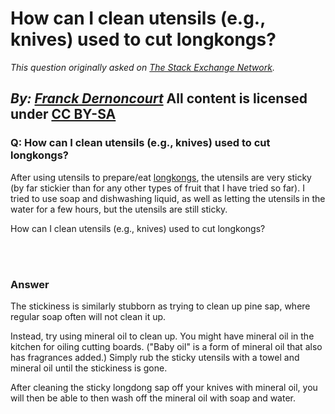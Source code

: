 # How can I clean utensils (e.g., knives) used to cut longkongs?

_This question originally asked on [The Stack Exchange Network](https://cooking.stackexchange.com/q/108350)._

_By: [Franck Dernoncourt](https://cooking.stackexchange.com/u/10703)_
All content is licensed under [CC BY-SA](https://creativecommons.org/licenses/by-sa/4.0/)
<br>
--------------------------------------------
### Q: How can I clean utensils (e.g., knives) used to cut longkongs?
<p>After using utensils to prepare/eat <a href="https://en.wikipedia.org/w/index.php?title=Longkong" rel="nofollow noreferrer">longkongs</a>, the utensils are very sticky (by far stickier than for any other types of fruit that I have tried so far). I tried to use soap and dishwashing liquid, as well as letting the utensils in the water for a few hours, but the  utensils are still sticky.</p>

<p>How can I clean utensils (e.g., knives) used to cut longkongs?</p>

<br><br>
### Answer 
<p>The stickiness is similarly stubborn as trying to clean up pine sap, where regular soap often will not clean it up. </p>

<p>Instead, try using mineral oil to clean up. You might have mineral oil in the kitchen for oiling cutting boards. ("Baby oil" is a form of mineral oil that also has fragrances added.) Simply rub the sticky utensils with a towel and mineral oil until the stickiness is gone.</p>

<p>After cleaning the sticky longdong sap off your knives with mineral oil, you will then be able to then wash off the mineral oil with soap and water. </p>

